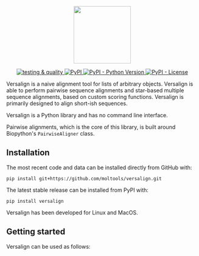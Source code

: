 <p align="center">
    <img 
        src="https://github.com/moltools/versalign/blob/main/logo.png" 
        height="150"
    />
</p>

<p align="center">
    <a href="https://github.com/moltools/versalign/actions/workflows/tests.yml">
        <img
            alt="testing & quality"
            src="https://github.com/moltools/versalign/actions/workflows/tests.yml/badge.svg"
        />
    </a>
    <a href="https://pypi.org/project/versalign">
        <img
            alt="PyPI"
            src="https://img.shields.io/pypi/v/versalign"
        />
    </a>
    <a href="https://pypi.org/project/versalign">
        <img
            alt="PyPI - Python Version"
            src="https://img.shields.io/pypi/pyversions/versalign"
        />
    </a>
    <a href="https://github.com/moltools/versalign/blob/main/LICENSE">
        <img
            alt="PyPI - License"
            src="https://img.shields.io/pypi/l/versalign"
        />
    </a>
     <!-- <a href="https://doi.org/10.5281/zenodo.11216453">
        <img
            src="https://zenodo.org/badge/DOI/10.5281/zenodo.11216453.svg"
            alt="DOI"
        >
    </a> -->
</p>

Versalign is a naive alignment tool for lists of arbitrary objects. Versalign is able to perform pairwise sequence alignments and star-based multiple sequence alignments, based on custom scoring functions. Versalign is primarily designed to align short-ish sequences.

Versalign is a Python library and has no command line interface.

Pairwise alignments, which is the core of this library, is built around Biopython's `PairwiseAligner` class.

## Installation

The most recent code and data can be installed directly from GitHub with:

```shell
pip install git+https://github.com/moltools/versalign.git
```

The latest stable release can be installed from PyPI with:

```shell
pip install versalign
```

Versalign has been developed for Linux and MacOS.

## Getting started

Versalign can be used as follows:

```python
```
